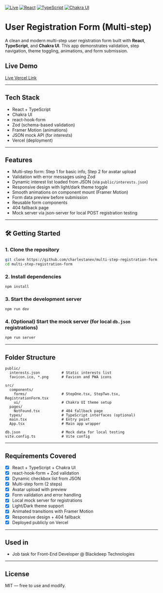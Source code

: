[![Live](https://img.shields.io/badge/Vercel-Live-black?logo=vercel)](https://multi-step-registration-form-sooty.vercel.app/)
[![React](https://img.shields.io/badge/React-18.x-blue?logo=react)](https://reactjs.org/)
[![TypeScript](https://img.shields.io/badge/TypeScript-4.x-blue?logo=typescript)](https://www.typescriptlang.org/)
[![Chakra UI](https://img.shields.io/badge/Chakra--UI-2.x-teal?logo=chakraui)](https://chakra-ui.com/)

# User Registration Form (Multi-step)

A clean and modern multi-step user registration form built with **React**, **TypeScript**, and **Chakra UI**. This app demonstrates validation, step navigation, theme toggling, animations, and form submission.

## Live Demo

[Live Vercel Link](https://multi-step-registration-form-sooty.vercel.app/)

---

## Tech Stack

- React + TypeScript
- Chakra UI
- react-hook-form
- Zod (schema-based validation)
- Framer Motion (animations)
- JSON mock API (for interests)
- Vercel (deployment)

---

## Features

- Multi-step form: Step 1 for basic info, Step 2 for avatar upload
- Validation with error messages using Zod
- Dynamic interest list loaded from JSON (via `public/interests.json`)
- Responsive design with light/dark theme toggle
- Smooth animations on component mount (Framer Motion)
- Form data preview before submission
- Reusable form components
- 404 fallback page
- Mock server via json-server for local POST registration testing

---

## 🛠 Getting Started

### 1. Clone the repository

```bash
git clone https://github.com/charlestanev/multi-step-registration-form.git
cd multi-step-registration-form
```

### 2. Install dependencies

```bash
npm install
```

### 3. Start the development server

```bash
npm run dev
```

### 4. (Optional) Start the mock server (for local `db.json` registrations)

```bash
npm run server
```

---

## Folder Structure

```
public/
  interests.json          # Static interests list
  favicon.ico, *.png      # Favicon and PWA icons

src/
  components/
    forms/                # StepOne.tsx, StepTwo.tsx, RegistrationForm.tsx
    ui/                   # Chakra UI theme setup
  pages/
    NotFound.tsx          # 404 fallback page
  types/                  # TypeScript interfaces (optional)
  main.tsx                # Entry point
  App.tsx                 # Main app wrapper

db.json                   # Mock data for local testing
vite.config.ts            # Vite config
```

---

## Requirements Covered

- [x] React + TypeScript + Chakra UI
- [x] react-hook-form + Zod validation
- [x] Dynamic checkbox list from JSON
- [x] Multi-step form (2 steps)
- [x] Avatar upload with preview
- [x] Form validation and error handling
- [x] Local mock server for registrations
- [x] Light/Dark theme support
- [x] Animated transitions with Framer Motion
- [x] Responsive design + 404 fallback
- [x] Deployed publicly on Vercel

---

## Used in

- Job task for Front-End Developer @ Blackdeep Technologies

---

## License

MIT — free to use and modify.
